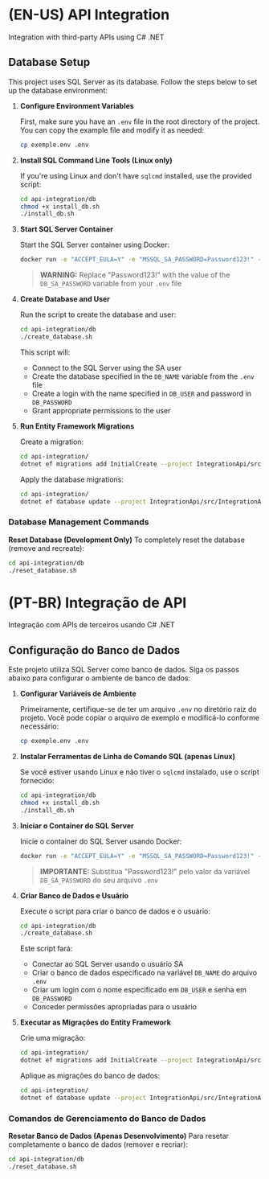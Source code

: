# (EN-US) API Integration
Integration with third-party APIs using C# .NET

## Database Setup

This project uses SQL Server as its database. Follow the steps below to set up the database environment:

1. **Configure Environment Variables**

    First, make sure you have an `.env` file in the root directory of the project. You can copy the example file and modify it as needed:

    ```bash
    cp exemple.env .env
    ```

2. **Install SQL Command Line Tools (Linux only)**

    If you're using Linux and don't have `sqlcmd` installed, use the provided script:

    ```bash
    cd api-integration/db
    chmod +x install_db.sh
    ./install_db.sh
    ```

3. **Start SQL Server Container**

    Start the SQL Server container using Docker:

    ```bash
    docker run -e "ACCEPT_EULA=Y" -e "MSSQL_SA_PASSWORD=Password123!" -p 1433:1433 -d --name sqlserver mcr.microsoft.com/mssql/server:2022-latest
    ```

    > **WARNING:** Replace "Password123!" with the value of the `DB_SA_PASSWORD` variable from your `.env` file

4. **Create Database and User**

    Run the script to create the database and user:

    ```bash
    cd api-integration/db
    ./create_database.sh
    ```

    This script will:
    - Connect to the SQL Server using the SA user
    - Create the database specified in the `DB_NAME` variable from the `.env` file
    - Create a login with the name specified in `DB_USER` and password in `DB_PASSWORD`
    - Grant appropriate permissions to the user

5. **Run Entity Framework Migrations**

    Create a migration:
    ```Bash
    cd api-integration/
    dotnet ef migrations add InitialCreate --project IntegrationApi/src/IntegrationApi.Infrastructure --startup-project IntegrationApi/src/IntegrationApi.Api --context AppDbContext
    ```

    Apply the database migrations:

    ```bash
    cd api-integration/
    dotnet ef database update --project IntegrationApi/src/IntegrationApi.Infrastructure --startup-project IntegrationApi/src/IntegrationApi.Api --context AppDbContext
    ```

### Database Management Commands

**Reset Database (Development Only)**
To completely reset the database (remove and recreate):

```bash
cd api-integration/db
./reset_database.sh
```

# (PT-BR) Integração de API
Integração com APIs de terceiros usando C# .NET

## Configuração do Banco de Dados

Este projeto utiliza SQL Server como banco de dados. Siga os passos abaixo para configurar o ambiente de banco de dados:

1. **Configurar Variáveis de Ambiente**

    Primeiramente, certifique-se de ter um arquivo `.env` no diretório raiz do projeto. Você pode copiar o arquivo de exemplo e modificá-lo conforme necessário:

    ```bash
    cp exemple.env .env
    ```

2. **Instalar Ferramentas de Linha de Comando SQL (apenas Linux)**

    Se você estiver usando Linux e não tiver o `sqlcmd` instalado, use o script fornecido:

    ```bash
    cd api-integration/db
    chmod +x install_db.sh
    ./install_db.sh
    ```

3. **Iniciar o Container do SQL Server**

    Inicie o container do SQL Server usando Docker:

    ```bash
    docker run -e "ACCEPT_EULA=Y" -e "MSSQL_SA_PASSWORD=Password123!" -p 1433:1433 -d --name sqlserver mcr.microsoft.com/mssql/server:2022-latest
    ```

    > **IMPORTANTE:** Substitua "Password123!" pelo valor da variável `DB_SA_PASSWORD` do seu arquivo `.env`

4. **Criar Banco de Dados e Usuário**

    Execute o script para criar o banco de dados e o usuário:

    ```bash
    cd api-integration/db
    ./create_database.sh
    ```

    Este script fará:
    - Conectar ao SQL Server usando o usuário SA
    - Criar o banco de dados especificado na variável `DB_NAME` do arquivo `.env`
    - Criar um login com o nome especificado em `DB_USER` e senha em `DB_PASSWORD`
    - Conceder permissões apropriadas para o usuário

5. **Executar as Migrações do Entity Framework**

    Crie uma migração:
    ```Bash
    cd api-integration/
    dotnet ef migrations add InitialCreate --project IntegrationApi/src/IntegrationApi.Infrastructure --startup-project IntegrationApi/src/IntegrationApi.Api --context AppDbContext
    ```

    Aplique as migrações do banco de dados:

    ```bash
    cd api-integration/
    dotnet ef database update --project IntegrationApi/src/IntegrationApi.Infrastructure --startup-project IntegrationApi/src/IntegrationApi.Api --context AppDbContext
    ```

### Comandos de Gerenciamento do Banco de Dados

**Resetar Banco de Dados (Apenas Desenvolvimento)**
Para resetar completamente o banco de dados (remover e recriar):

```bash
cd api-integration/db
./reset_database.sh
```
